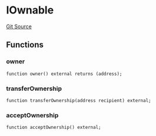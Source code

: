 # IOwnable
[Git Source](https://github.com//Team3dVidyaGames/Contracts/blob/e7abd099c8ff67c53a32c1d0c029bd31930c8a9c/src/contracts/flattened/flattened_ChainlinkConsumer.sol)


## Functions
### owner


```solidity
function owner() external returns (address);
```

### transferOwnership


```solidity
function transferOwnership(address recipient) external;
```

### acceptOwnership


```solidity
function acceptOwnership() external;
```

